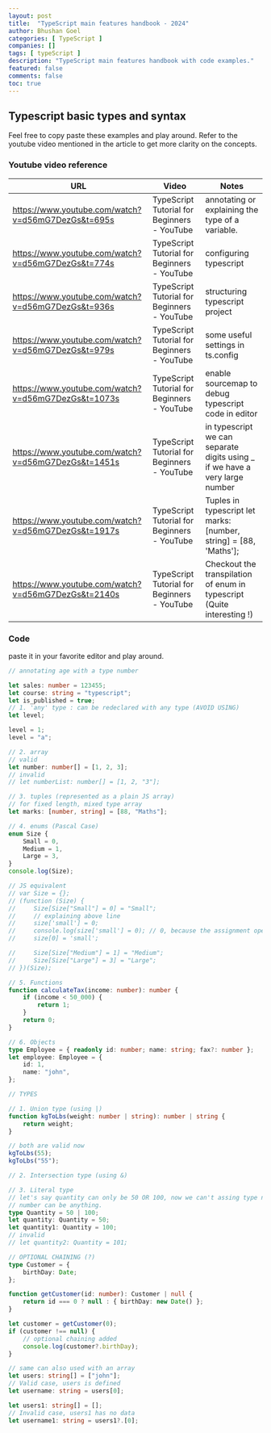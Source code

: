 ```yaml
---
layout: post
title:  "TypeScript main features handbook - 2024"
author: Bhushan Goel
categories: [ TypeScript ]
companies: []
tags: [ typeScript ]
description: "TypeScript main features handbook with code examples."
featured: false
comments: false
toc: true
---
```


## Typescript basic types and syntax

Feel free to copy paste these examples and play around. Refer to the youtube video mentioned in the article to get more clarity on the concepts.

### Youtube video reference

|URL	| Video | 	Notes |
|--|--|--|
| https://www.youtube.com/watch?v=d56mG7DezGs&t=695s	| TypeScript Tutorial for Beginners - YouTube	| annotating or explaining the type of a variable.	| 
| https://www.youtube.com/watch?v=d56mG7DezGs&t=774s	| TypeScript Tutorial for Beginners - YouTube	| configuring typescript	| 
| https://www.youtube.com/watch?v=d56mG7DezGs&t=936s	| TypeScript Tutorial for Beginners - YouTube	| structuring typescript project	| 
| https://www.youtube.com/watch?v=d56mG7DezGs&t=979s	| TypeScript Tutorial for Beginners - YouTube	| some useful settings in ts.config	| 
| https://www.youtube.com/watch?v=d56mG7DezGs&t=1073s	| TypeScript Tutorial for Beginners - YouTube	| enable sourcemap to debug typescript code in editor	| 
| https://www.youtube.com/watch?v=d56mG7DezGs&t=1451s	| TypeScript Tutorial for Beginners - YouTube	| in typescript we can separate digits using _ if we have a very large number	| 
| https://www.youtube.com/watch?v=d56mG7DezGs&t=1917s	| TypeScript Tutorial for Beginners - YouTube	| Tuples in typescript let marks: [number, string] = [88, 'Maths'];	| 
| https://www.youtube.com/watch?v=d56mG7DezGs&t=2140s	| TypeScript Tutorial for Beginners - YouTube	| Checkout the transpilation of enum in typescript (Quite interesting !)	| 


### Code 
paste it in your favorite editor and play around.

```ts
// annotating age with a type number

let sales: number = 123455;
let course: string = "typescript";
let is_published = true;
// 1. 'any' type : can be redeclared with any type (AVOID USING)
let level;

level = 1;
level = "a";

// 2. array
// valid
let number: number[] = [1, 2, 3];
// invalid
// let numberList: number[] = [1, 2, "3"];

// 3. tuples (represented as a plain JS array)
// for fixed length, mixed type array
let marks: [number, string] = [88, "Maths"];

// 4. enums (Pascal Case)
enum Size {
	Small = 0,
	Medium = 1,
	Large = 3,
}
console.log(Size);

// JS equivalent
// var Size = {};
// (function (Size) {
//     Size[Size["Small"] = 0] = "Small";
//     // explaining above line
//     size['small'] = 0;
//     console.log(size['small'] = 0); // 0, because the assignment operation (=) returns the value that was assigned, which in this case is 0.
//     size[0] = 'small';

//     Size[Size["Medium"] = 1] = "Medium";
//     Size[Size["Large"] = 3] = "Large";
// })(Size);

// 5. Functions
function calculateTax(income: number): number {
	if (income < 50_000) {
		return 1;
	}
	return 0;
}

// 6. Objects
type Employee = { readonly id: number; name: string; fax?: number };
let employee: Employee = {
	id: 1,
	name: "john",
};

// TYPES

// 1. Union type (using |)
function kgToLbs(weight: number | string): number | string {
	return weight;
}

// both are valid now
kgToLbs(55);
kgToLbs("55");

// 2. Intersection type (using &)

// 3. Literal type
// let's say quantity can only be 50 OR 100, now we can't assing type number, as
// number can be anything.
type Quantity = 50 | 100;
let quantity: Quantity = 50;
let quantity1: Quantity = 100;
// invalid
// let quantity2: Quantity = 101;

// OPTIONAL CHAINING (?)
type Customer = {
	birthDay: Date;
};

function getCustomer(id: number): Customer | null {
	return id === 0 ? null : { birthDay: new Date() };
}

let customer = getCustomer(0);
if (customer !== null) {
	// optional chaining added
	console.log(customer?.birthDay);
}

// same can also used with an array
let users: string[] = ["john"];
// Valid case, users is defined
let username: string = users[0];

let users1: string[] = [];
// Invalid case, users1 has no data
let username1: string = users1?.[0];
```